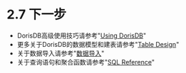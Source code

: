 # 2.7 下一步

* DorisDB高级使用技巧请参考"[Using DorisDB](../6.-shi-yong-dorisdb/)"
* 更多关于DorisDB的数据模型和建表请参考"[Table Design](../3.-biao-she-ji/)"
* 关于数据导入请参考"[数据导入](../4.-shu-ju-dao-ru/)"
* 关于查询语句和聚合函数请参考"[SQL Reference](../3.-biao-she-ji/)"

